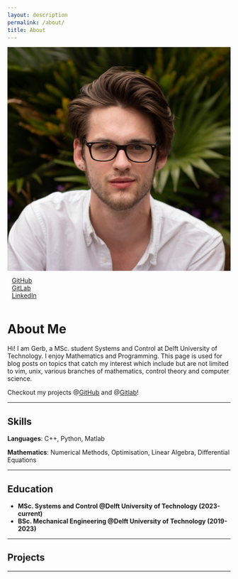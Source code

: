 ```yaml
---
layout: description
permalink: /about/
title: About
---
```

<div class="container">
  <div class="col left-col">
    <div class="circ-image center">
      <img src="/assets/images/ProfielFotoJuni2022.jpg">  </div>
      <div class="center" style="padding: 10px;">
        <a href="https://github.com/Gerb-Voogt" class="profile-link">
        <!-- <img src="/assets/images/github-mark.png" style="height: 1em;"> -->
        GitHub</a> <br/>
        <a href="https://gitlab.com/Gerb-Voogt" class="profile-link">
        <!-- <img src="/assets/images/github-mark.png" style="height: 1em;"> -->
        GitLab</a> <br/>
        <a href="https://www.linkedin.com/in/gerben-voogt/" class="profile-link">
        <!-- <img src="/assets/images/github-mark.png" style="height: 1em;"> -->
        LinkedIn </a> <br/>
      </div>
    </div>
  <div class="col right-col">
    <h1> About Me </h1>
    <p> 
      Hi! I am Gerb, a MSc. student Systems and Control at Delft University of Technology. I enjoy Mathematics and Programming. This page is used for blog posts on topics that catch my interest which include but are not limited to vim, unix, various branches of mathematics, control theory and computer science. 
    </p>
    <p> 
      Checkout my projects @<a href="https://www.github.com/Gerb-Voogt/" class="profile-link">GitHub</a> and @<a href="https://www.gitlab.com/Gerb-Voogt/" class="profile-link">Gitlab</a>!</p>
  </div>
</div>

---
## Skills

**Languages**: C++, Python, Matlab

**Mathematics**: Numerical Methods, Optimisation, Linear Algebra, Differential Equations

---
## Education

- **MSc. Systems and Control @Delft University of Technology (2023-current)**
- **BSc. Mechanical Engineering @Delft University of Technology (2019-2023)**

---
## Projects

---
